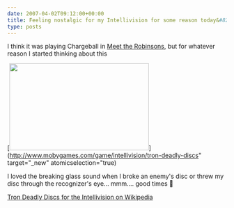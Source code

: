 ```yaml
---
date: 2007-04-02T09:12:00+00:00
title: Feeling nostalgic for my Intellivision for some reason today&#8230;
type: posts
---
```

I think it was playing Chargeball in [Meet the Robinsons](http://www.xbox.com/en-US/games/m/meettherobinsons/default.htm), but for whatever reason I started thinking about this

[<img height="200" src="http://www.duncanmackenzie.net/images/7065efa9-4fdd-45fb-85a8-002727cfb794.gif" width="320" />](http://www.mobygames.com/game/intellivision/tron-deadly-discs" target="_new" atomicselection="true)

I loved the breaking glass sound when I broke an enemy's disc or threw my disc through the recognizer's eye... mmm.... good times 🙂

[Tron Deadly Discs for the Intellivision on Wikipedia](http://en.wikipedia.org/wiki/Tron_Deadly_Discs)
